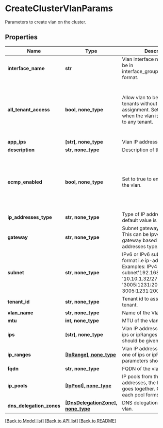 # CreateClusterVlanParams

Parameters to create vlan on the cluster.

## Properties
Name | Type | Description | Notes
------------ | ------------- | ------------- | -------------
**interface_name** | **str** | Vlan interface name, it should be in interface_group_name.vlan_id format. | 
**all_tenant_access** | **bool, none_type** | Allow vlan to be used by all tenants without explicit assignment. Set to true only when the vlan is not assigned to any tenant. | [optional]  if omitted the server will use the default value of False
**app_ips** | **[str], none_type** | Vlan IP addresses for apps. | [optional] 
**description** | **str, none_type** | Description of the vlan. | [optional] 
**ecmp_enabled** | **bool, none_type** | Set to true to enable ECMP in the vlan. | [optional]  if omitted the server will use the default value of False
**ip_addresses_type** | **str, none_type** | Type of IP addresses. The default value is Ipv4. | [optional] 
**gateway** | **str, none_type** | Subnet gateway of the vlan. This can be Ipv4 or Ipv6 gateway based on the IP addresses type. | [optional] 
**subnet** | **str, none_type** | IPv6 or IPv6 subnet in CIDR format i.e ip-address/prefix. Examples: IPv4 subnet&#39;192.168.0.101/24&#39;, &#39;10.10.1.32/27&#39;. IPv6 subnet &#39;3005:1231:2006:0025::0/96&#39;, 3005:1231:2006:0025::0/128 | [optional] 
**tenant_id** | **str, none_type** | Tenant id to assign vlan to a tenant. | [optional] 
**vlan_name** | **str, none_type** | Name of the Vlan. | [optional] 
**mtu** | **int, none_type** | MTU of the vlan. | [optional] 
**ips** | **[str], none_type** | Vlan IP addresses, only one of ips or ipRanges parameters should be given. | [optional] 
**ip_ranges** | [**[IpRange], none_type**](IpRange.md) | Vlan IP address ranges, only one of ips or ipRanges parameters should be given. | [optional] 
**fqdn** | **str, none_type** | FQDN of the vlan. | [optional] 
**ip_pools** | [**[IpPool], none_type**](IpPool.md) | IP pools from the vlan ip addresses, the IPs in a pool goes together. One IP from each pool forms a VIP group. | [optional] 
**dns_delegation_zones** | [**[DnsDelegationZone], none_type**](DnsDelegationZone.md) | DNS delegation zones of the vlan. | [optional] 

[[Back to Model list]](../README.md#documentation-for-models) [[Back to API list]](../README.md#documentation-for-api-endpoints) [[Back to README]](../README.md)


